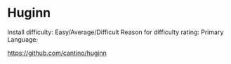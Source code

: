 # Huginn

Install difficulty: Easy/Average/Difficult
Reason for difficulty rating:
Primary Language:

https://github.com/cantino/huginn


